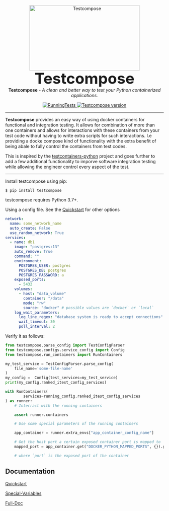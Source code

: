 <p align="center" style="margin: 0 0 10px">
  <img width="350" height="208" src="https://github.com/rugging24/python-testcompose/blob/main/docs/images/testcompose.png" alt='Testcompose'>
</p>

<h1 align="center" style="font-size: 3rem; margin: -15px 0">
Testcompose
</h1>

<p align="center"><strong>Testcompose</strong> <em>- A clean and better way to test your Python containerized applications.</em></p>

<p align="center">
<a href="https://github.com/rugging24/python-testcompose/actions">
    <img src="https://github.com/rugging24/python-testcompose/workflows/RunningTests/badge.svg" alt="RunningTests">
</a>
<a href="https://pypi.org/project/testcompose/">
    <img src="https://badge.fury.io/py/testcompose.svg" alt="Testcompose version">
</a>
</p>

---

**Testcompose** provides an easy way of using docker containers for functional and integration testing. It allows for combination of more than one containers and allows for interactions with these containers from your test code without having to write extra scripts for such interactions. I.e providing a docke compose kind of functionality with the extra benefit of being abale to fully control the containers from test codes.

This is inspired by the  [testcontainers-python](https://testcontainers-python.readthedocs.io/en/latest/index.html#) project and goes further to add a few additional functionality to imporve software integration testing while allowing the engineer control every aspect of the test.

---

Install testcompose using pip:

```shell
$ pip install testcompose
```

testcompose requires Python 3.7+.

Using a config file. See the [Quickstart](https://github.com/rugging24/python-testcompose/blob/main/docs/quickstart.md) for other options

```yaml
network:
  name: some_network_name
  auto_create: False
  use_random_network: True
services:
  - name: db1
    image: "postgres:13"
    auto_remove: True
    command: ""
    environment:
      POSTGRES_USER: postgres
      POSTGRES_DB: postgres
      POSTGRES_PASSWORD: a
    exposed_ports:
      - 5432
    volumes:
      - host: "data_volume"
        container: "/data"
        mode: "rw"
        source: "docker" # possible values are `docker` or `local`
    log_wait_parameters:
      log_line_regex: "database system is ready to accept connections"
      wait_timeout: 30
      poll_interval: 2
```

Verify it as follows:

```python
from testcompose.parse_config import TestConfigParser
from testcompose.configs.service_config import Config
from testcompose.run_containers import RunContainers

my_test_service = TestConfigParser.parse_config(
    file_name='some-file-name'
)
my_config =  Config(test_services=my_test_service)
print(my_config.ranked_itest_config_services)

with RunContainers(
        services=running_config.ranked_itest_config_services
) as runner:
    # Interract with the running containers

    assert runner.containers

    # Use some special parameters of the running containers

    app_container = runner.extra_envs["app_container_config_name"]

    # Get the host port a certain exposed container port is mapped to
    mapped_port = app_container.get("DOCKER_PYTHON_MAPPED_PORTS", {}).get("port")

    # where `port` is the exposed port of the container


```


## Documentation

[Quickstart](https://github.com/rugging24/python-testcompose/blob/main/docs/quickstart.md)

[Special-Variables](https://github.com/rugging24/python-testcompose/blob/main/docs/environment_variables.md)

[Full-Doc](https://rugging24.github.io/python-testcompose/)
